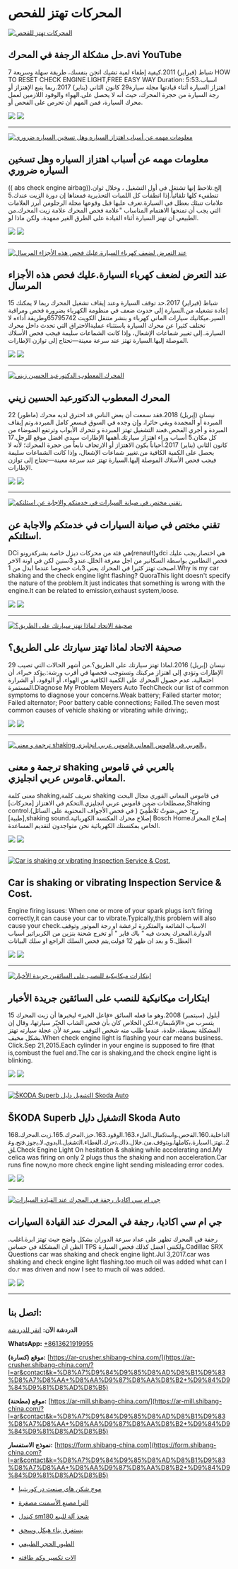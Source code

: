 # المحركات تهتز للفحص

<a href="https://swt.shibang-china.com/?l=ar&img&k=%D8%A7%D9%84%D9%85%D8%AD%D8%B1%D9%83%D8%A7%D8%AA+%D8%AA%D9%87%D8%AA%D8%B2+%D9%84%D9%84%D9%81%D8%AD%D8%B5" target="_blank">![المحركات تهتز للفحص](http://static.shibang-china.com/all-800x300/1134.jpg)</a>

## حل مشكلة الرجفة في المحرك.avi YouTube
7 شباط (فبراير) 2011.كيفية إطفاء لمبة تشيك انجن بنفسك، طريقة سهلة وسريعة HOW TO RESET CHECK ENGINE LIGHT,FREE EASY WAY Duration: 5:53.اسباب اهتزاز السيارة أثناء قيادتها مجلة سيارة29 كانون الثاني (يناير) 2017.ربما ينبع الإهتزاز أو رجة السيارة من حجرة المحرك، حيث أنه لا يحصل على.الهواء والوقود اللازمين لعمل محرك السيارة، فمن المهم أن تحرص على الفحص أو.


<a href="https://whatsapp.shibangsoft.com/WhatsApp.php" target="_blank" title="WhatsApp">![](http://static.shibang-china.com/icon/whatsapp.png)</a> <a href="https://swt.shibang-china.com/?l=ar&icon&k=%D8%A7%D9%84%D9%85%D8%AD%D8%B1%D9%83%D8%A7%D8%AA+%D8%AA%D9%87%D8%AA%D8%B2+%D9%84%D9%84%D9%81%D8%AD%D8%B5" target="_blank">![](http://static.shibang-china.com/icon/chat-ar.png)</a>

---

<a href="https://swt.shibang-china.com/?l=ar&img&k=%D8%A7%D9%84%D9%85%D8%AD%D8%B1%D9%83%D8%A7%D8%AA+%D8%AA%D9%87%D8%AA%D8%B2+%D9%84%D9%84%D9%81%D8%AD%D8%B5" target="_blank">![معلومات مهمه عن أسباب اهتزاز السياره وهل تسخين السياره ضروري](http://static.shibang-china.com/all-800x300/287.jpg)</a>

## معلومات مهمه عن أسباب اهتزاز السياره وهل تسخين السياره ضروري
(( abs check engine airbag)).إلخ.تلاحظ إنها تشتغل في أول التشغيل ، وخلال ثوان تنطفيء كلها تلقائياً.إذا انطفأت كل اللمبات التحذيرية فمعناها إن دورة الزيت عندك.5 علامات تنبئك بعطل في السيارة.تعرف عليها قبل وقوعها مجلة الرجلومن أبرز العلامات التي يجب أن تمنحها الاهتمام المناساب &quot;علامة فحص المحرك علامة زيت المحرك.من الطبيعي ان تهتز السيارة أثناء القيادة على الطرق الغير ممهدة، ولكن ماذا لو.


<a href="https://whatsapp.shibangsoft.com/WhatsApp.php" target="_blank" title="WhatsApp">![](http://static.shibang-china.com/icon/whatsapp.png)</a> <a href="https://swt.shibang-china.com/?l=ar&icon&k=%D8%A7%D9%84%D9%85%D8%AD%D8%B1%D9%83%D8%A7%D8%AA+%D8%AA%D9%87%D8%AA%D8%B2+%D9%84%D9%84%D9%81%D8%AD%D8%B5" target="_blank">![](http://static.shibang-china.com/icon/chat-ar.png)</a>

---

<a href="https://swt.shibang-china.com/?l=ar&img&k=%D8%A7%D9%84%D9%85%D8%AD%D8%B1%D9%83%D8%A7%D8%AA+%D8%AA%D9%87%D8%AA%D8%B2+%D9%84%D9%84%D9%81%D8%AD%D8%B5" target="_blank">![عند التعرض لضعف كهرباء السيارة.عليك فحص هذه الأجزاء المرسال](http://static.shibang-china.com/all-800x300/1054.jpg)</a>

## عند التعرض لضعف كهرباء السيارة.عليك فحص هذه الأجزاء المرسال
15 شباط (فبراير) 2017.حد توقف السيارة وعند إيقاف تشغيل المحرك ربما لا يمكنك إعادة تشغيله من.السيارة إلى حدوث ضعف في منظومة الكهرباء بضرورة فحص ومراقبة السير.ميكانيك سيارات الماني كهرباء و بنشر متنقل الكويت 65795742وطريقة أداءه لا تختلف كثيرا عن محرك السيارة باستثناء عمليةالاحتراق التي تحدث داخل محرك السيارة،.إلى تغيير شماعات الإشعال، وإذا كانت الشماعات سليمة فيجب فحص الأسلاك الموصلة إليها.السيارة تهتز عند سرعة معينة—تحتاج إلى توازن الإطارات.


<a href="https://whatsapp.shibangsoft.com/WhatsApp.php" target="_blank" title="WhatsApp">![](http://static.shibang-china.com/icon/whatsapp.png)</a> <a href="https://swt.shibang-china.com/?l=ar&icon&k=%D8%A7%D9%84%D9%85%D8%AD%D8%B1%D9%83%D8%A7%D8%AA+%D8%AA%D9%87%D8%AA%D8%B2+%D9%84%D9%84%D9%81%D8%AD%D8%B5" target="_blank">![](http://static.shibang-china.com/icon/chat-ar.png)</a>

---

<a href="https://swt.shibang-china.com/?l=ar&img&k=%D8%A7%D9%84%D9%85%D8%AD%D8%B1%D9%83%D8%A7%D8%AA+%D8%AA%D9%87%D8%AA%D8%B2+%D9%84%D9%84%D9%81%D8%AD%D8%B5" target="_blank">![المحرك المعطوب الدكتورعبد الحسين زيني](http://static.shibang-china.com/all-800x300/283.jpg)</a>

## المحرك المعطوب الدكتورعبد الحسين زيني
22 نيسان (إبريل) 2018.فقد سمعت أن بعض الناس قد احترق لديه محرك (ماطور) المبردة أو المجمدة وبقي حائرا، وإن وجده في السوق فبسعر كامل المبردة.وتم إيقاف المبردة و أجري الفحص.فعند التشغيل تهتز المبردة و تتحرك الأبواب وترتفع الضوضاء من كل مكان.5 أسباب وراء اهتزاز سيارتك.أهمها الإطارات سيدي افضل موقع للرجل.17 كانون الثاني (يناير) 2017.أحياناً يكون الاهتزاز أو الارتجاف نابعاً من حجرة المحرك؛ لأنه لا يحصل على الكمية الكافية من.تغيير شماعات الإشعال، وإذا كانت الشماعات سليمة فيجب فحص الأسلاك الموصلة إليها.السيارة تهتز عند سرعة معينة—تحتاج إلى توازن الإطارات.


<a href="https://whatsapp.shibangsoft.com/WhatsApp.php" target="_blank" title="WhatsApp">![](http://static.shibang-china.com/icon/whatsapp.png)</a> <a href="https://swt.shibang-china.com/?l=ar&icon&k=%D8%A7%D9%84%D9%85%D8%AD%D8%B1%D9%83%D8%A7%D8%AA+%D8%AA%D9%87%D8%AA%D8%B2+%D9%84%D9%84%D9%81%D8%AD%D8%B5" target="_blank">![](http://static.shibang-china.com/icon/chat-ar.png)</a>

---

<a href="https://swt.shibang-china.com/?l=ar&img&k=%D8%A7%D9%84%D9%85%D8%AD%D8%B1%D9%83%D8%A7%D8%AA+%D8%AA%D9%87%D8%AA%D8%B2+%D9%84%D9%84%D9%81%D8%AD%D8%B5" target="_blank">![تقني مختص في صيانة السيارات في خدمتكم والاجابة عن اسئلتكم.](http://static.shibang-china.com/all-800x300/26.jpg)</a>

## تقني مختص في صيانة السيارات في خدمتكم والاجابة عن اسئلتكم.
DCi هي فئة من محركات ديزل خاصة بشركةرونو(renault)وdci هي اختصار.يجب عليك فحص النظامين بواسطة السكانير من اجل معرفة الخلل.عندو 3سنين لكن في اونة الاخر اصبحت تهتز كثيرا في المحرك يعني 3بات خصوصا عندما ابدل من 1.Why is my car shaking and the check engine light flashing? QuoraThis light doesn&#39;t specify the nature of the problem.It just indicates that something is wrong with the engine.It can be related to emission,exhaust system,loose.


<a href="https://whatsapp.shibangsoft.com/WhatsApp.php" target="_blank" title="WhatsApp">![](http://static.shibang-china.com/icon/whatsapp.png)</a> <a href="https://swt.shibang-china.com/?l=ar&icon&k=%D8%A7%D9%84%D9%85%D8%AD%D8%B1%D9%83%D8%A7%D8%AA+%D8%AA%D9%87%D8%AA%D8%B2+%D9%84%D9%84%D9%81%D8%AD%D8%B5" target="_blank">![](http://static.shibang-china.com/icon/chat-ar.png)</a>

---

<a href="https://swt.shibang-china.com/?l=ar&img&k=%D8%A7%D9%84%D9%85%D8%AD%D8%B1%D9%83%D8%A7%D8%AA+%D8%AA%D9%87%D8%AA%D8%B2+%D9%84%D9%84%D9%81%D8%AD%D8%B5" target="_blank">![صحيفة الاتحاد لماذا تهتز سيارتك على الطريق؟](http://static.shibang-china.com/all-800x300/1458.jpg)</a>

## صحيفة الاتحاد لماذا تهتز سيارتك على الطريق؟
29 نيسان (إبريل) 2016.لماذا تهتز سيارتك على الطريق؟.من أشهر الحالات التي تصيب الإطارات وتؤدي إلى اهتزاز مركبتك وتستوجب فحصها في أقرب ورشة:.يؤكد خبراء، أن احتمالية، عدم حصول المحرك على الكمية الكافية من الهواء، أو الوقود، أو الشرارة المستمرة.Diagnose My Problem Meyers Auto TechCheck our list of common symptoms to diagnose your concerns.Weak battery; Failed starter motor; Failed alternator; Poor battery cable connections; Failed.The seven most common causes of vehicle shaking or vibrating while driving;.


<a href="https://whatsapp.shibangsoft.com/WhatsApp.php" target="_blank" title="WhatsApp">![](http://static.shibang-china.com/icon/whatsapp.png)</a> <a href="https://swt.shibang-china.com/?l=ar&icon&k=%D8%A7%D9%84%D9%85%D8%AD%D8%B1%D9%83%D8%A7%D8%AA+%D8%AA%D9%87%D8%AA%D8%B2+%D9%84%D9%84%D9%81%D8%AD%D8%B5" target="_blank">![](http://static.shibang-china.com/icon/chat-ar.png)</a>

---

<a href="https://swt.shibang-china.com/?l=ar&img&k=%D8%A7%D9%84%D9%85%D8%AD%D8%B1%D9%83%D8%A7%D8%AA+%D8%AA%D9%87%D8%AA%D8%B2+%D9%84%D9%84%D9%81%D8%AD%D8%B5" target="_blank">![ترجمة و معنى shaking بالعربي في قاموس المعاني.قاموس عربي انجليزي.](http://static.shibang-china.com/all-800x300/378.jpg)</a>

## ترجمة و معنى shaking بالعربي في قاموس المعاني.قاموس عربي انجليزي.
معنى كلمة shaking,تعريف كلمة shaking في قاموس المعاني الفوري مجال البحث مصطلحات ضمن قاموس عربي انجليزي.التحكم في الاهتزاز [محركات],Shaking control.رج؛ خض‏.صَوتٌ تَلاطُمِيّ ( في فحص الأجواف المحتوية على السائل) [طبية],shaking sound.إصلاح محرك المكنسة الكهربائية Bosch Homeإصلاح المحرك الخاص بمكنستك الكهربائية نحن متواجدون لتقديم المساعدة.


<a href="https://whatsapp.shibangsoft.com/WhatsApp.php" target="_blank" title="WhatsApp">![](http://static.shibang-china.com/icon/whatsapp.png)</a> <a href="https://swt.shibang-china.com/?l=ar&icon&k=%D8%A7%D9%84%D9%85%D8%AD%D8%B1%D9%83%D8%A7%D8%AA+%D8%AA%D9%87%D8%AA%D8%B2+%D9%84%D9%84%D9%81%D8%AD%D8%B5" target="_blank">![](http://static.shibang-china.com/icon/chat-ar.png)</a>

---

<a href="https://swt.shibang-china.com/?l=ar&img&k=%D8%A7%D9%84%D9%85%D8%AD%D8%B1%D9%83%D8%A7%D8%AA+%D8%AA%D9%87%D8%AA%D8%B2+%D9%84%D9%84%D9%81%D8%AD%D8%B5" target="_blank">![Car is shaking or vibrating Inspection Service &amp; Cost.](http://static.shibang-china.com/all-800x300/352.jpg)</a>

## Car is shaking or vibrating Inspection Service &amp; Cost.
Engine firing issues: When one or more of your spark plugs isn&#39;t firing correctly,it can cause your car to vibrate.Typically,this problem will also cause your check.الاسباب الشائعة والمتكررة لرعشة او رجة الموتور وتوقف الدوارة.المحرك يحدث فيه &quot; باك فاير &quot; أو تخرج شحنة بنزين من الكربراتير أسباب العطل.5 و بعد ان ظهر 12 فولت,يتم فحص السلك الراجع او سلك البيانات


<a href="https://whatsapp.shibangsoft.com/WhatsApp.php" target="_blank" title="WhatsApp">![](http://static.shibang-china.com/icon/whatsapp.png)</a> <a href="https://swt.shibang-china.com/?l=ar&icon&k=%D8%A7%D9%84%D9%85%D8%AD%D8%B1%D9%83%D8%A7%D8%AA+%D8%AA%D9%87%D8%AA%D8%B2+%D9%84%D9%84%D9%81%D8%AD%D8%B5" target="_blank">![](http://static.shibang-china.com/icon/chat-ar.png)</a>

---

<a href="https://swt.shibang-china.com/?l=ar&img&k=%D8%A7%D9%84%D9%85%D8%AD%D8%B1%D9%83%D8%A7%D8%AA+%D8%AA%D9%87%D8%AA%D8%B2+%D9%84%D9%84%D9%81%D8%AD%D8%B5" target="_blank">![ابتكارات ميكانيكية للنصب على السائقين جريدة الأخبار](http://static.shibang-china.com/all-800x300/599.jpg)</a>

## ابتكارات ميكانيكية للنصب على السائقين جريدة الأخبار
15 أيلول (سبتمبر) 2008.وهو ما فعله السائق «فاعل الخير» ليخبرها أن زيت المحرك يتسرب من «الإشَبمان».لكن الخلاص كان بأن فحص الشاب الخيّر سيارتها، وقال إن المشكلة بسيطة،.خلدة، عندما طلب منه شخص التوقف بسرعة لأن عجلة سيارته تهتز بشكل مخيف.When check engine light is flashing your car means business. Click.Sep 21,2015.Each cylinder in your engine is supposed to fire (that is,combust the fuel and.The car is shaking,and the check engine light is blinking.


<a href="https://whatsapp.shibangsoft.com/WhatsApp.php" target="_blank" title="WhatsApp">![](http://static.shibang-china.com/icon/whatsapp.png)</a> <a href="https://swt.shibang-china.com/?l=ar&icon&k=%D8%A7%D9%84%D9%85%D8%AD%D8%B1%D9%83%D8%A7%D8%AA+%D8%AA%D9%87%D8%AA%D8%B2+%D9%84%D9%84%D9%81%D8%AD%D8%B5" target="_blank">![](http://static.shibang-china.com/icon/chat-ar.png)</a>

---

<a href="https://swt.shibang-china.com/?l=ar&img&k=%D8%A7%D9%84%D9%85%D8%AD%D8%B1%D9%83%D8%A7%D8%AA+%D8%AA%D9%87%D8%AA%D8%B2+%D9%84%D9%84%D9%81%D8%AD%D8%B5" target="_blank">![ŠKODA Superb ﺍﻟﺗﺷﻐﻳﻝ ﺩﻟﻳﻝ Skoda Auto](http://static.shibang-china.com/all-800x300/1436.jpg)</a>

## ŠKODA Superb ﺍﻟﺗﺷﻐﻳﻝ ﺩﻟﻳﻝ Skoda Auto
ﺍﻟﺩﺍﺧﻠﻳﺔ.160.ﺍﻟﻔﺣﺹ.ﻭﺍﺳﺗﻛﻣﺎﻝ.ﺍﻟﻣﻝء.163.ﺍﻟﻭﻗﻭﺩ.163.ﺣﻳﺯ.ﺍﻟﻣﺣﺭﻙ.165.ﺯﻳﺕ.ﺍﻟﻣﺣﺭﻙ.168.2.ﺗﻬﺗﺯ.ﺍﻟﺳﻳﺎﺭﺓ.ﺑﻛﺎﻣﻠﻬﺎ.ﻭﻳﺗﻭﻗﻑ.ﻣﻥ.ﺧﻼﻝ.ﺫﻟﻙ.ﺗﺣﺭﻙ.ﺍﻟﻐﻁﺎء.ﺍﻟﺗﺷﻐﻳﻝ.ﺍﻟﻳﺩﻭﻱ.ﻻ.ﻳﺟﻭﺯ.ﻓﺗﺢ.ﻭﻏﻠﻕ.Check Engine Light On hesitation &amp; shaking while accelerating and.My celica was firing on only 2 plugs thus the shaking and non acceleration.Car runs fine now,no more check engine light sending misleading error codes.


<a href="https://whatsapp.shibangsoft.com/WhatsApp.php" target="_blank" title="WhatsApp">![](http://static.shibang-china.com/icon/whatsapp.png)</a> <a href="https://swt.shibang-china.com/?l=ar&icon&k=%D8%A7%D9%84%D9%85%D8%AD%D8%B1%D9%83%D8%A7%D8%AA+%D8%AA%D9%87%D8%AA%D8%B2+%D9%84%D9%84%D9%81%D8%AD%D8%B5" target="_blank">![](http://static.shibang-china.com/icon/chat-ar.png)</a>

---

<a href="https://swt.shibang-china.com/?l=ar&img&k=%D8%A7%D9%84%D9%85%D8%AD%D8%B1%D9%83%D8%A7%D8%AA+%D8%AA%D9%87%D8%AA%D8%B2+%D9%84%D9%84%D9%81%D8%AD%D8%B5" target="_blank">![جي ام سي اكاديا، رجفة في المحرك عند القيادة السيارات](http://static.shibang-china.com/all-800x300/39.jpg)</a>

## جي ام سي اكاديا، رجفة في المحرك عند القيادة السيارات
.رجفة في المحرك تظهر على عداد سرعة الدوران بشكل واضح حيث تهتز ابرة.اغلب الظن ان المشكلة في حساس TPS ولكنني افضل كذلك فحص السيارة.Cadillac SRX Questions car was shaking and check engine light.Jul 3,2017.car was shaking and check engine light flashing.too much oil was added what can I do.r was driven and now I see to much oil was added.


<a href="https://whatsapp.shibangsoft.com/WhatsApp.php" target="_blank" title="WhatsApp">![](http://static.shibang-china.com/icon/whatsapp.png)</a> <a href="https://swt.shibang-china.com/?l=ar&icon&k=%D8%A7%D9%84%D9%85%D8%AD%D8%B1%D9%83%D8%A7%D8%AA+%D8%AA%D9%87%D8%AA%D8%B2+%D9%84%D9%84%D9%81%D8%AD%D8%B5" target="_blank">![](http://static.shibang-china.com/icon/chat-ar.png)</a>

---
## اتصل بنا:

**الدردشة الآن:** [انقر للدردشة](https://swt.shibang-china.com?l=ar&contact&k=%D8%A7%D9%84%D9%85%D8%AD%D8%B1%D9%83%D8%A7%D8%AA+%D8%AA%D9%87%D8%AA%D8%B2+%D9%84%D9%84%D9%81%D8%AD%D8%B5)

**WhatsApp:**  [+8613621919955](https://whatsapp.shibangsoft.com/WhatsApp.php)

**موقع (كسارة):** [https://ar-crusher.shibang-china.com/](https://ar-crusher.shibang-china.com/?l=ar&contact&k=%D8%A7%D9%84%D9%85%D8%AD%D8%B1%D9%83%D8%A7%D8%AA+%D8%AA%D9%87%D8%AA%D8%B2+%D9%84%D9%84%D9%81%D8%AD%D8%B5)

**موقع (مطحنة):** [https://ar-mill.shibang-china.com/](https://ar-mill.shibang-china.com/?l=ar&contact&k=%D8%A7%D9%84%D9%85%D8%AD%D8%B1%D9%83%D8%A7%D8%AA+%D8%AA%D9%87%D8%AA%D8%B2+%D9%84%D9%84%D9%81%D8%AD%D8%B5)

**نموذج الاستفسار:** [https://form.shibang-china.com](https://form.shibang-china.com?l=ar&contact&k=%D8%A7%D9%84%D9%85%D8%AD%D8%B1%D9%83%D8%A7%D8%AA+%D8%AA%D9%87%D8%AA%D8%B2+%D9%84%D9%84%D9%81%D8%AD%D8%B5)

* [موج شکن های صنعت در کوریتیبا](../35/%D9%85%D9%88%D8%AC%20%D8%B4%DA%A9%D9%86%20%D9%87%D8%A7%DB%8C%20%D8%B5%D9%86%D8%B9%D8%AA%20%D8%AF%D8%B1%20%DA%A9%D9%88%D8%B1%DB%8C%D8%AA%DB%8C%D8%A8%D8%A7.md)

* [الترا مصنع الأسمنت مصغرة](../34/%D8%A7%D9%84%D8%AA%D8%B1%D8%A7%20%D9%85%D8%B5%D9%86%D8%B9%20%D8%A7%D9%84%D8%A3%D8%B3%D9%85%D9%86%D8%AA%20%D9%85%D8%B5%D8%BA%D8%B1%D8%A9.md)

* [كيندل sm180 شحذ آلة للبيع](../33/%D9%83%D9%8A%D9%86%D8%AF%D9%84%20sm180%20%D8%B4%D8%AD%D8%B0%20%D8%A2%D9%84%D8%A9%20%D9%84%D9%84%D8%A8%D9%8A%D8%B9.md)

* [يستغرق بناء هيكل وسحق](../34/%D9%8A%D8%B3%D8%AA%D8%BA%D8%B1%D9%82%20%D8%A8%D9%86%D8%A7%D8%A1%20%D9%87%D9%8A%D9%83%D9%84%20%D9%88%D8%B3%D8%AD%D9%82.md)

* [الطيور الحجر الطبيعي](../34/%D8%A7%D9%84%D8%B7%D9%8A%D9%88%D8%B1%20%D8%A7%D9%84%D8%AD%D8%AC%D8%B1%20%D8%A7%D9%84%D8%B7%D8%A8%D9%8A%D8%B9%D9%8A.md)

* [الات تكسير وكم طاقته](../32/%D8%A7%D9%84%D8%A7%D8%AA%20%D8%AA%D9%83%D8%B3%D9%8A%D8%B1%20%D9%88%D9%83%D9%85%20%D8%B7%D8%A7%D9%82%D8%AA%D9%87.md)